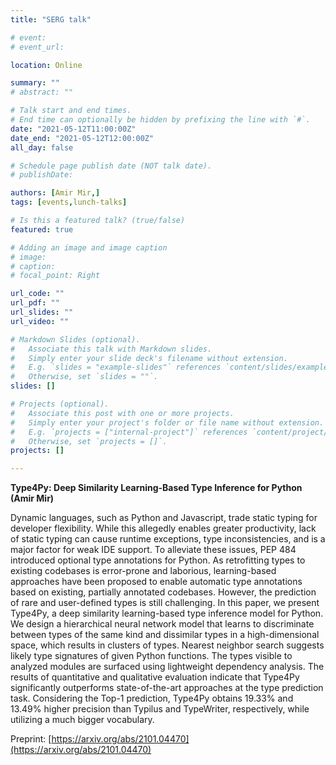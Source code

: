 ```yaml
---
title: "SERG talk"

# event: 
# event_url: 

location: Online

summary: ""
# abstract: ""

# Talk start and end times.
# End time can optionally be hidden by prefixing the line with `#`.
date: "2021-05-12T11:00:00Z"
date_end: "2021-05-12T12:00:00Z"
all_day: false

# Schedule page publish date (NOT talk date).
# publishDate:

authors: [Amir Mir,]
tags: [events,lunch-talks]

# Is this a featured talk? (true/false)
featured: true

# Adding an image and image caption
# image:
# caption: 
# focal_point: Right

url_code: ""
url_pdf: ""
url_slides: ""
url_video: ""

# Markdown Slides (optional).
#   Associate this talk with Markdown slides.
#   Simply enter your slide deck's filename without extension.
#   E.g. `slides = "example-slides"` references `content/slides/example-slides.md`.
#   Otherwise, set `slides = ""`.
slides: []

# Projects (optional).
#   Associate this post with one or more projects.
#   Simply enter your project's folder or file name without extension.
#   E.g. `projects = ["internal-project"]` references `content/project/deep-learning/index.md`.
#   Otherwise, set `projects = []`.
projects: []

---
```



**Type4Py: Deep Similarity Learning-Based Type Inference for Python (Amir Mir)**

Dynamic languages, such as Python and Javascript, trade static typing for developer flexibility. While this allegedly enables greater productivity, lack of static typing can cause runtime exceptions, type inconsistencies, and is a major factor for weak IDE support. To alleviate these issues, PEP 484 introduced optional type annotations for Python. As retrofitting types to existing codebases is error-prone and laborious, learning-based approaches have been proposed to enable automatic type annotations based on existing, partially annotated codebases. However, the prediction of rare and user-defined types is still challenging. In this paper, we present Type4Py, a deep similarity learning-based type inference model for Python. We design a hierarchical neural network model that learns to discriminate between types of the same kind and dissimilar types in a high-dimensional space, which results in clusters of types. Nearest neighbor search suggests likely type signatures of given Python functions. The types visible to analyzed modules are surfaced using lightweight dependency analysis. The results of quantitative and qualitative evaluation indicate that Type4Py significantly outperforms state-of-the-art approaches at the type prediction task. Considering the Top-1 prediction, Type4Py obtains 19.33% and 13.49% higher precision than Typilus and TypeWriter, respectively, while utilizing a much bigger vocabulary.

Preprint: [https://arxiv.org/abs/2101.04470](https://arxiv.org/abs/2101.04470)

